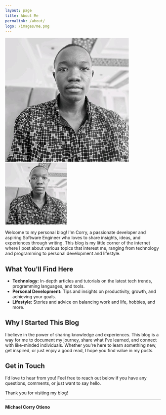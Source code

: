 ```yaml
---
layout: page
title: About Me
permalink: /about/
logo: /images/me.png
---
```

![alt text](/images/me.png "Corry")
<img src="/images/me.png" alt="me" width="200"/>

Welcome to my personal blog!
I'm Corry, a passionate developer and aspiring Software Engineer who loves to share insights, ideas, and experiences through writing. This blog is my little corner of the internet where I post about various topics that interest me, ranging from technology and programming to personal development and lifestyle.

## What You'll Find Here

- **Technology:** In-depth articles and tutorials on the latest tech trends, programming languages, and tools.
- **Personal Development:** Tips and insights on productivity, growth, and achieving your goals.
- **Lifestyle:** Stories and advice on balancing work and life, hobbies, and more.

## Why I Started This Blog

I believe in the power of sharing knowledge and experiences. This blog is a way for me to document my journey, share what I've learned, and connect with like-minded individuals. Whether you're here to learn something new, get inspired, or just enjoy a good read, I hope you find value in my posts.

## Get in Touch

I'd love to hear from you! Feel free to reach out below if you have any questions, comments, or just want to say hello.

Thank you for visiting my blog!

---

**Michael Corry Otieno**
